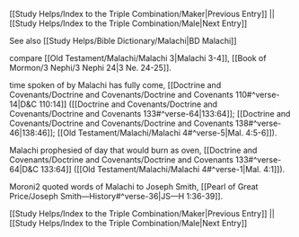[[Study Helps/Index to the Triple Combination/Maker|Previous Entry]]  ||  [[Study Helps/Index to the Triple Combination/Male|Next Entry]]

 See also [[Study Helps/Bible Dictionary/Malachi|BD Malachi]]

 compare [[Old Testament/Malachi/Malachi 3|Malachi 3-4]], [[Book of Mormon/3 Nephi/3 Nephi 24|3 Ne. 24-25]].

 time spoken of by Malachi has fully come, [[Doctrine and Covenants/Doctrine and Covenants/Doctrine and Covenants 110#^verse-14|D&C 110:14]] ([[Doctrine and Covenants/Doctrine and Covenants/Doctrine and Covenants 133#^verse-64|133:64]]; [[Doctrine and Covenants/Doctrine and Covenants/Doctrine and Covenants 138#^verse-46|138:46]]; [[Old Testament/Malachi/Malachi 4#^verse-5|Mal. 4:5-6]]).

 Malachi prophesied of day that would burn as oven, [[Doctrine and Covenants/Doctrine and Covenants/Doctrine and Covenants 133#^verse-64|D&C 133:64]] ([[Old Testament/Malachi/Malachi 4#^verse-1|Mal. 4:1]]).

 Moroni2 quoted words of Malachi to Joseph Smith, [[Pearl of Great Price/Joseph Smith—History#^verse-36|JS—H 1:36-39]].

[[Study Helps/Index to the Triple Combination/Maker|Previous Entry]]  ||  [[Study Helps/Index to the Triple Combination/Male|Next Entry]]